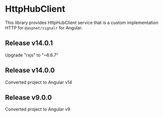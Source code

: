 # HttpHubClient

This library provides HttpHubClient service that is a custom implementation HTTP for ``@aspnet/signalr`` for Angular.

## Release v14.0.1
Upgrade "rxjs" to  "~6.6.7"

## Release v14.0.0
Converted project to Angular v14

## Release v9.0.0
Converted project to Angular v9
